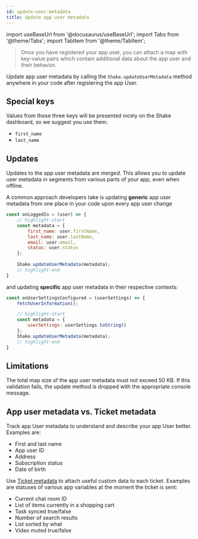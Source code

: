 ```yaml
---
id: update-user-metadata
title: Update app user metadata
---
```

import useBaseUrl from '@docusaurus/useBaseUrl';
import Tabs from '@theme/Tabs';
import TabItem from '@theme/TabItem';

>Once you have registered your app user, you can attach a map with key-value pairs which contain
additional data about the app user and their behavior.

Update app user metadata by calling the `Shake.updateUserMetadata` method anywhere in your code
after registering the app User.

## Special keys

Values from these three keys will be presented nicely on the Shake dashboard, so we suggest you use them:
* `first_name`
* `last_name`

## Updates

Updates to the app user metadata are _merged_.
This allows you to update
user metadata in segments from various parts of your app, even when offline.

A common approach developers take is updating **generic** app user metadata from one place in your code upon every app user change

```javascript title="App.js"
const onLoggedIn = (user) => {
    // highlight-start
    const metadata = {
        first_name: user.firstName,
        last_name: user.lastName,
        email: user.email,
        status: user.status
    };
    
    Shake.updateUserMetadata(metadata);
    // highlight-end
}
```

and updating **specific** app user metadata in their respective contexts:

```javascript title="UserSettings.js"
const onUserSettingsConfigured = (userSettings) => {
    fetchUserInformation();

    // highlight-start
    const metadata = { 
        userSettings: userSettings.toString() 
    };
    Shake.updateUserMetadata(metadata);
    // highlight-end
}
```

## Limitations

The total map size of the app user metadata must not exceed 50 KB.
If this validation fails, the update method is dropped with the appropriate console message.

## App user metadata vs. Ticket metadata

Track app User metadata to understand and describe your app User better. Examples are:

* First and last name
* App user ID
* Address
* Subscription status
* Date of birth

Use [Ticket metadata](/react/configuration-and-data/ticket-metadata) to attach useful custom data to each ticket. Examples are statuses of various app variables at the moment the ticket is sent:

* Current chat room ID
* List of items currently in a shopping cart
* Task synced true/false
* Number of search results
* List sorted by what
* Video muted true/false

